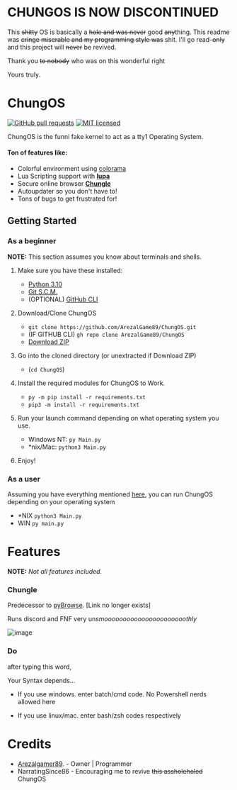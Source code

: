 # CHUNGOS IS NOW DISCONTINUED
This ~~shitty~~ OS is basically a ~~hole and was never~~ good ~~any~~thing. This readme was ~~cringe miserable and my programming style was~~ shit. I'll go read-~~only~~ and this project will ~~never~~ be revived.


Thank you ~~to nobody~~ who was on this wonderful right


Yours truly.

# ChungOS


[![GitHub pull requests](https://img.shields.io/github/issues/ArezalGame89/ChungOS.svg)](https://github.com/ArezalGame89/ChungOS/issues)
[![MIT licensed](https://img.shields.io/badge/license-MIT-blue.svg)](https://raw.githubusercontent.com/ArezalGame89/ChungOS/master/LICENSE)

ChungOS is the <!--trashy codebase--> funni fake kernel to act as a tty1 Operating System.
#### Ton of features like:
- Colorful environment using [colorama](https://pypi.org/project/colorama/)
- Lua Scripting support with __[lupa](https://pypi.org/project/lupa/)__
- Secure online browser __[Chungle](https://github.com/ArezalGame89/ChungOS/blob/master/files/programs/Chungle.py)__
- Autoupdater so you don't have to!
- Tons of bugs to get frustrated for!


## Getting Started

### As a beginner

**NOTE:** This section assumes you know about terminals and shells.

1. Make sure you have these installed:
   
	- [Python 3.10](https://www.python.org/downloads/release/python-3100/)
	- [Git S.C.M.](https://git-scm.com/)
	- (OPTIONAL) [GitHub CLI](https://cli.github.com/)

2. Download/Clone ChungOS
   - `git clone https://github.com/ArezalGame89/ChungOS.git`
   - (IF GITHUB CLI) `gh repo clone ArezalGame89/ChungOS`
   - [Download ZIP](https://github.com/ArezalGame89/ChungOS/archive/refs/heads/master.zip)

3. Go into the cloned directory (or unextracted if Download ZIP)
   - (`cd ChungOS`)

4. Install the required modules for ChungOS to Work.
   - `py -m pip install -r requirements.txt`
	- `pip3 -m install -r requirements.txt`
5. Run your launch command depending on what operating system you use.
   - Windows NT: `py Main.py`
   - \*nix/Mac: `python3 Main.py`
    
6. Enjoy!

### As a user

Assuming you have everything mentioned [here](https://github.com/ArezalGame89/ChungOS/edit/master/README.md#as-a-beginner), you can run ChungOS depending on your operating system
- \*NIX `python3 Main.py`
- WIN `py main.py`

# Features
**NOTE:** *Not all features included.*

### Chungle

Predecessor to [pyBrowse](https://github.com/Iemane291/pythonOS/blob/main/program-files/pyBrowse/pybrowse.py). [Link no longer exists]

Runs discord and FNF very un*smoooooooooooooooooooooothly*

![image](https://user-images.githubusercontent.com/86628069/155860299-76d451c6-5f6d-4eaf-8201-aa701e16f281.png)


### Do

after typing this word,

Your Syntax depends...

- If you use windows. enter batch/cmd code. No Powershell nerds allowed here

- If you use linux/mac. enter bash/zsh codes respectively

# Credits

- [Arezalgamer89](mailto:aradytfa@gmail.com"). - Owner | Programmer
- NarratingSince86 - Encouraging me to revive ~~this assholeholed~~ ChungOS
